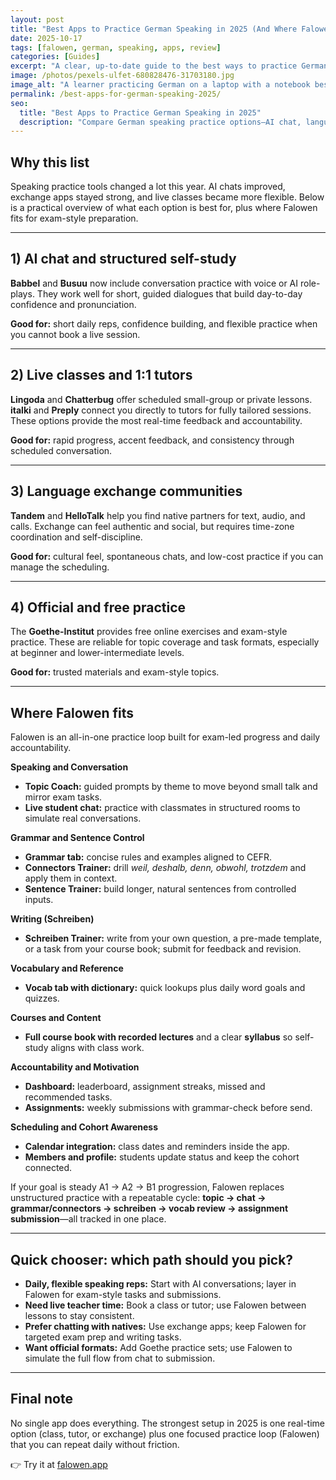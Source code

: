 ```yaml
---
layout: post
title: "Best Apps to Practice German Speaking in 2025 (And Where Falowen Fits)"
date: 2025-10-17
tags: [falowen, german, speaking, apps, review]
categories: [Guides]
excerpt: "A clear, up-to-date guide to the best ways to practice German speaking in 2025—from AI chat and community exchange to live tutors—and how Falowen fits in for exam-focused learners."
image: /photos/pexels-ulfet-680828476-31703180.jpg
image_alt: "A learner practicing German on a laptop with a notebook beside it"
permalink: /best-apps-for-german-speaking-2025/
seo:
  title: "Best Apps to Practice German Speaking in 2025"
  description: "Compare German speaking practice options—AI chat, language exchange, live tutors, official resources—and see where Falowen fits for exam-focused routines."
---
```


## Why this list
Speaking practice tools changed a lot this year. AI chats improved, exchange apps stayed strong, and live classes became more flexible. Below is a practical overview of what each option is best for, plus where Falowen fits for exam-style preparation.

---

## 1) AI chat and structured self-study
**Babbel** and **Busuu** now include conversation practice with voice or AI role-plays. They work well for short, guided dialogues that build day-to-day confidence and pronunciation.

**Good for:** short daily reps, confidence building, and flexible practice when you cannot book a live session.

---

## 2) Live classes and 1:1 tutors
**Lingoda** and **Chatterbug** offer scheduled small-group or private lessons. **italki** and **Preply** connect you directly to tutors for fully tailored sessions. These options provide the most real-time feedback and accountability.

**Good for:** rapid progress, accent feedback, and consistency through scheduled conversation.

---

## 3) Language exchange communities
**Tandem** and **HelloTalk** help you find native partners for text, audio, and calls. Exchange can feel authentic and social, but requires time-zone coordination and self-discipline.

**Good for:** cultural feel, spontaneous chats, and low-cost practice if you can manage the scheduling.

---

## 4) Official and free practice
The **Goethe-Institut** provides free online exercises and exam-style practice. These are reliable for topic coverage and task formats, especially at beginner and lower-intermediate levels.

**Good for:** trusted materials and exam-style topics.

---

## Where Falowen fits
Falowen is an all-in-one practice loop built for exam-led progress and daily accountability.

**Speaking and Conversation**
- **Topic Coach:** guided prompts by theme to move beyond small talk and mirror exam tasks.
- **Live student chat:** practice with classmates in structured rooms to simulate real conversations.

**Grammar and Sentence Control**
- **Grammar tab:** concise rules and examples aligned to CEFR.
- **Connectors Trainer:** drill *weil, deshalb, denn, obwohl, trotzdem* and apply them in context.
- **Sentence Trainer:** build longer, natural sentences from controlled inputs.

**Writing (Schreiben)**
- **Schreiben Trainer:** write from your own question, a pre-made template, or a task from your course book; submit for feedback and revision.

**Vocabulary and Reference**
- **Vocab tab with dictionary:** quick lookups plus daily word goals and quizzes.

**Courses and Content**
- **Full course book with recorded lectures** and a clear **syllabus** so self-study aligns with class work.

**Accountability and Motivation**
- **Dashboard:** leaderboard, assignment streaks, missed and recommended tasks.
- **Assignments:** weekly submissions with grammar-check before send.

**Scheduling and Cohort Awareness**
- **Calendar integration:** class dates and reminders inside the app.
- **Members and profile:** students update status and keep the cohort connected.

If your goal is steady A1 → A2 → B1 progression, Falowen replaces unstructured practice with a repeatable cycle: **topic → chat → grammar/connectors → schreiben → vocab review → assignment submission**—all tracked in one place.

---

## Quick chooser: which path should you pick?

- **Daily, flexible speaking reps:** Start with AI conversations; layer in Falowen for exam-style tasks and submissions.  
- **Need live teacher time:** Book a class or tutor; use Falowen between lessons to stay consistent.  
- **Prefer chatting with natives:** Use exchange apps; keep Falowen for targeted exam prep and writing tasks.  
- **Want official formats:** Add Goethe practice sets; use Falowen to simulate the full flow from chat to submission.

---

## Final note
No single app does everything. The strongest setup in 2025 is one real-time option (class, tutor, or exchange) plus one focused practice loop (Falowen) that you can repeat daily without friction.

👉 Try it at [falowen.app](https://falowen.app)
